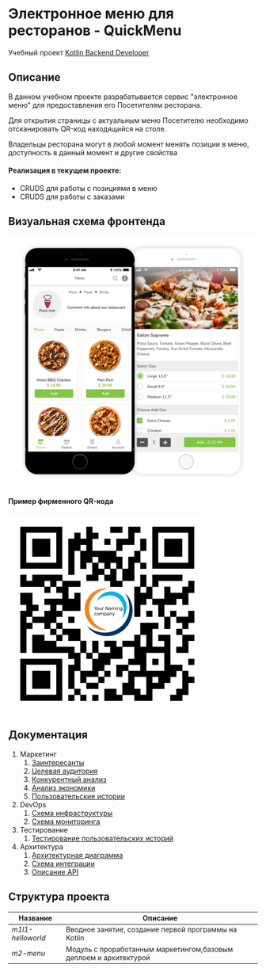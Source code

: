 # Электронное меню для ресторанов - QuickMenu

Учебный проект [Kotlin Backend Developer](https://otus.ru/lessons/kotlin/)

## Описание

В данном учебном проекте разрабатывается сервис "электронное меню" для предоставления его Посетителям ресторана.

Для открытия страницы с актуальным меню Посетителю необходимо отсканировать QR-код находящийся на столе.

Владельцы ресторана могут в любой момент менять позиции в меню, доступность в данный момент и другие свойства

#### Реализация в текущем проекте:
* CRUDS для работы с позициями в меню
* CRUDS для работы с заказами

## Визуальная схема фронтенда

![Menu_example.png](./docs/01-marketing/Menu_example.png)

#### Пример фирменного QR-кода

![QR-код](./docs/qr-code.png)

## Документация

1. Маркетинг
    1. [Заинтересанты](./docs/01-marketing/02-stakeholders.md)
    2. [Целевая аудитория](./docs/01-marketing/01-target-audience.md)
    3. [Конкурентный анализ](./docs/01-marketing/03-concurrency.md)
    4. [Анализ экономики](./docs/01-marketing/04-economy.md)
    5. [Пользовательские истории](./docs/01-marketing/05-user-stories.md)
2. DevOps
    1. [Схема инфраструктуры](./docs/02-devops/01-infrastruture.md)
    2. [Схема мониторинга](./docs/02-devops/02-monitoring.md)
3. Тестирование
   1. [Тестирование пользовательских историй](/docs/03-testing/user-story.md)
4. Архитектура
   1. [Архитектурная диаграмма](/docs/04-architecture/01-arch.md)
   2. [Схема интеграции](/docs/04-architecture/02-integration.md)
   3. [Описание API](/docs/04-architecture/03-api.md)

## Структура проекта

| Название          | Описание                                                            |
|-------------------|---------------------------------------------------------------------|
| _m1l1-helloworld_ | Вводное занятие, создание первой программы на Kotlin                |
| _m2-menu_         | Модуль с проработанным маркетингом,базовым деплоем и архитектурой   |